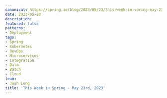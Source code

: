 ```yaml
---
canonical: https://spring.io/blog/2023/05/23/this-week-in-spring-may-23rd-2023
date: 2023-05-23
description: 
featured: false
patterns:
- Deployment
tags:
- Spring
- Kubernetes
- DevOps
- Microservices
- Integration
- Data
- Batch
- Cloud
team:
- Josh Long
title: 'This Week in Spring - May 23rd, 2023'
---
```




